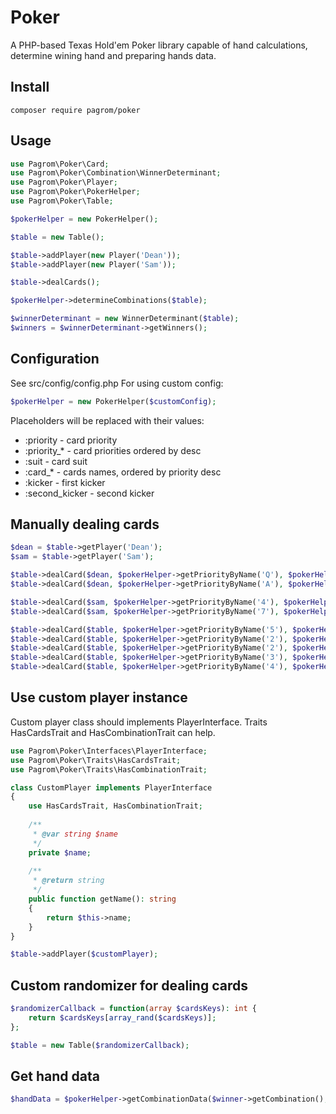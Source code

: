 Poker
=====

A PHP-based Texas Hold'em Poker library capable of hand calculations, determine wining hand and preparing hands data.

Install
-------

```
composer require pagrom/poker
```

Usage
-----

```php
use Pagrom\Poker\Card;
use Pagrom\Poker\Combination\WinnerDeterminant;
use Pagrom\Poker\Player;
use Pagrom\Poker\PokerHelper;
use Pagrom\Poker\Table;

$pokerHelper = new PokerHelper();

$table = new Table();

$table->addPlayer(new Player('Dean'));
$table->addPlayer(new Player('Sam'));

$table->dealCards();

$pokerHelper->determineCombinations($table);

$winnerDeterminant = new WinnerDeterminant($table);
$winners = $winnerDeterminant->getWinners();
```

Configuration
-------------

See src/config/config.php
For using custom config:
```php
$pokerHelper = new PokerHelper($customConfig);
```

Placeholders will be replaced with their values:
* :priority - card priority
* :priority_* - card priorities ordered by desc
* :suit - card suit
* :card_* - cards names, ordered by priority desc
* :kicker - first kicker
* :second_kicker - second kicker

Manually dealing cards
----------------------

```php
$dean = $table->getPlayer('Dean');
$sam = $table->getPlayer('Sam');

$table->dealCard($dean, $pokerHelper->getPriorityByName('Q'), $pokerHelper->getSuitByName('Spade'));
$table->dealCard($dean, $pokerHelper->getPriorityByName('A'), $pokerHelper->getSuitByName('Spade'));

$table->dealCard($sam, $pokerHelper->getPriorityByName('4'), $pokerHelper->getSuitByName('Spade'));
$table->dealCard($sam, $pokerHelper->getPriorityByName('7'), $pokerHelper->getSuitByName('Club'));

$table->dealCard($table, $pokerHelper->getPriorityByName('5'), $pokerHelper->getSuitByName('Heart'));
$table->dealCard($table, $pokerHelper->getPriorityByName('2'), $pokerHelper->getSuitByName('Spade'));
$table->dealCard($table, $pokerHelper->getPriorityByName('2'), $pokerHelper->getSuitByName('Diamond'));
$table->dealCard($table, $pokerHelper->getPriorityByName('3'), $pokerHelper->getSuitByName('Heart'));
$table->dealCard($table, $pokerHelper->getPriorityByName('4'), $pokerHelper->getSuitByName('Club'));
```

Use custom player instance
-----------------------

Custom player class should implements PlayerInterface.
Traits HasCardsTrait and HasCombinationTrait can help.

```php
use Pagrom\Poker\Interfaces\PlayerInterface;
use Pagrom\Poker\Traits\HasCardsTrait;
use Pagrom\Poker\Traits\HasCombinationTrait;

class CustomPlayer implements PlayerInterface
{
    use HasCardsTrait, HasCombinationTrait;
    
    /**
     * @var string $name
     */
    private $name;
    
    /**
     * @return string
     */
    public function getName(): string
    {
        return $this->name;
    }
}

$table->addPlayer($customPlayer);
```

Custom randomizer for dealing cards
-----------------------------------

```php
$randomizerCallback = function(array $cardsKeys): int {
    return $cardsKeys[array_rand($cardsKeys)];
};

$table = new Table($randomizerCallback);
```

Get hand data
-------------

```php
$handData = $pokerHelper->getCombinationData($winner->getCombination(), $winnerDeterminant)
```